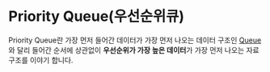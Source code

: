 # Priority Queue(우선순위큐)

Priority Queue란 가장 먼저 들어간 데이터가 가장 먼저 나오는 데이터 구조인 [Queue]()와 달리 들어간 순서에 상관없이 **우선순위가 가장 높은 데이터**가 가장 먼저 나오는 자료 구조를 이야기 합니다.   

